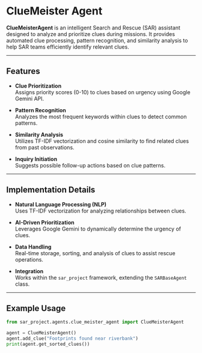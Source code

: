 # ClueMeister Agent

**ClueMeisterAgent** is an intelligent Search and Rescue (SAR) assistant designed to analyze and prioritize clues during missions. It provides automated clue processing, pattern recognition, and similarity analysis to help SAR teams efficiently identify relevant clues.

---

## Features

- **Clue Prioritization**  
  Assigns priority scores (0-10) to clues based on urgency using Google Gemini API.

- **Pattern Recognition**  
  Analyzes the most frequent keywords within clues to detect common patterns.

- **Similarity Analysis**  
  Utilizes TF-IDF vectorization and cosine similarity to find related clues from past observations.

- **Inquiry Initiation**  
  Suggests possible follow-up actions based on clue patterns.

---

## Implementation Details

- **Natural Language Processing (NLP)**  
  Uses TF-IDF vectorization for analyzing relationships between clues.

- **AI-Driven Prioritization**  
  Leverages Google Gemini to dynamically determine the urgency of clues.

- **Data Handling**  
  Real-time storage, sorting, and analysis of clues to assist rescue operations.

- **Integration**  
  Works within the `sar_project` framework, extending the `SARBaseAgent` class.

---

## Example Usage

```python
from sar_project.agents.clue_meister_agent import ClueMeisterAgent

agent = ClueMeisterAgent()
agent.add_clue("Footprints found near riverbank")
print(agent.get_sorted_clues())
